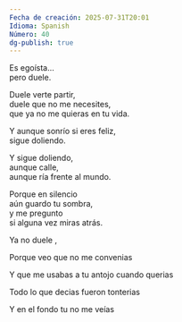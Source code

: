 ```yaml
---
Fecha de creación: 2025-07-31T20:01
Idioma: Spanish
Número: 40
dg-publish: true
---
```

Es egoísta…  
pero duele.

Duele verte partir,  
duele que no me necesites,  
que ya no me quieras en tu vida.

Y aunque sonrío si eres feliz,  
sigue doliendo.

Y sigue doliendo,  
aunque calle,  
aunque ría frente al mundo.

Porque en silencio  
aún guardo tu sombra,  
y me pregunto  
si alguna vez miras atrás.

  

  

Ya no duele ,

Porque veo que no me convenias

Y que me usabas a tu antojo cuando querias

Todo lo que decias fueron tonterias

Y en el fondo tu no me veías